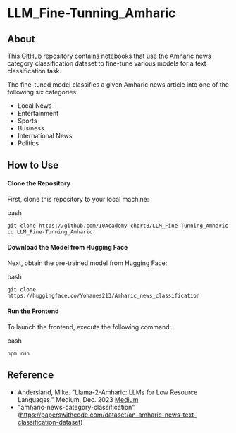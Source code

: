 # LLM_Fine-Tunning_Amharic

## About

This GitHub repository contains notebooks that use the Amharic news category classification dataset to fine-tune various models for a text classification task. 

The fine-tuned model classifies a given Amharic news article into one of the following six categories:

* Local News
* Entertainment
* Sports
* Business
* International News
* Politics

## How to Use
#### Clone the Repository
First, clone this repository to your local machine:

bash
```
git clone https://github.com/10Academy-chortB/LLM_Fine-Tunning_Amharic
cd LLM_Fine-Tunning_Amharic
```
#### Download the Model from Hugging Face
Next, obtain the pre-trained model from Hugging Face:

bash
```
git clone https://huggingface.co/Yohanes213/Amharic_news_classification
```
#### Run the Frontend
To launch the frontend, execute the following command:

bash
```
npm run
```

## Reference

* Andersland, Mike. "Llama-2-Amharic: LLMs for Low Resource Languages." Medium, Dec. 2023 [Medium](https://medium.com/@mikeandersland/llama-2-amharic-llms-for-low-resource-languages-a7182df4f491)
* "amharic-news-category-classification"(https://paperswithcode.com/dataset/an-amharic-news-text-classification-dataset)
